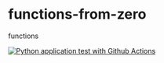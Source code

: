 # functions-from-zero
functions

[![Python application test with Github Actions](https://github.com/TheOphige/functions-from-zero/actions/workflows/main.yml/badge.svg)](https://github.com/TheOphige/functions-from-zero/actions/workflows/main.yml)
